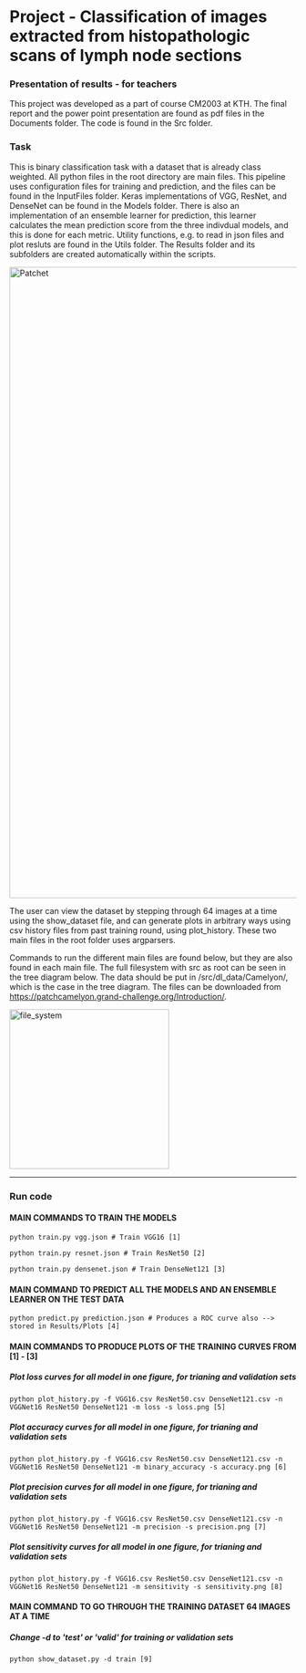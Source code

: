# Project - Classification of images extracted from histopathologic scans of lymph node sections

### Presentation of results - for teachers

This project was developed as a part of course CM2003 at KTH. The final report and the power point presentation are found as pdf files in the Documents folder. The code is found in the Src folder. 

### Task

This is binary classification task with a dataset that is already class weighted. All python files in the root directory are main files. This pipeline uses configuration files for training and prediction, and the files can be found in the InputFiles folder. Keras implementations of VGG, ResNet, and DenseNet can be found in the Models folder. There is also an implementation of an ensemble learner for prediction, this learner calculates the mean prediction score from the three indivdual models, and this is done for each metric. Utility functions, e.g. to read in json files and plot resluts are found in the Utils folder. The Results folder and its subfolders are created automatically within the scripts.   

<img width="1107" alt="Patchet" src="https://user-images.githubusercontent.com/55019110/100355418-ffca3d80-2ff1-11eb-80af-110b31d68ef7.png">

The user can view the dataset by stepping through 64 images at a time using the show_dataset file, and can generate plots in arbitrary ways using csv history files from past training round, using plot_history. These two main files in the root folder uses argparsers. 

Commands to run the different main files are found below, but they are also found in each main file. The full filesystem with src as root can be seen in the tree diagram below. The data should be put in /src/dl_data/Camelyon/, which is the case in the tree diagram. The files can be downloaded from https://patchcamelyon.grand-challenge.org/Introduction/. 

<img width=280 alt="file_system" src="https://user-images.githubusercontent.com/55019110/66723566-cac55080-ee1a-11e9-92b2-33c8cae2556b.png">

___
### Run code

#### MAIN COMMANDS TO TRAIN THE MODELS
``` 
python train.py vgg.json # Train VGG16 [1]
```
``` 
python train.py resnet.json # Train ResNet50 [2]
```
```
python train.py densenet.json # Train DenseNet121 [3]
```

#### MAIN COMMAND TO PREDICT ALL THE MODELS AND AN ENSEMBLE LEARNER ON THE TEST DATA
```
python predict.py prediction.json # Produces a ROC curve also --> stored in Results/Plots [4]
```

#### MAIN COMMANDS TO PRODUCE PLOTS OF THE TRAINING CURVES FROM [1] - [3]  

##### Plot loss curves for all model in one figure, for trianing and validation sets
```
python plot_history.py -f VGG16.csv ResNet50.csv DenseNet121.csv -n VGGNet16 ResNet50 DenseNet121 -m loss -s loss.png [5]
```

##### Plot accuracy curves for all model in one figure, for trianing and validation sets
```
python plot_history.py -f VGG16.csv ResNet50.csv DenseNet121.csv -n VGGNet16 ResNet50 DenseNet121 -m binary_accuracy -s accuracy.png [6]
```

##### Plot precision curves for all model in one figure, for trianing and validation sets
```
python plot_history.py -f VGG16.csv ResNet50.csv DenseNet121.csv -n VGGNet16 ResNet50 DenseNet121 -m precision -s precision.png [7]
```

##### Plot sensitivity curves for all model in one figure, for trianing and validation sets
```
python plot_history.py -f VGG16.csv ResNet50.csv DenseNet121.csv -n VGGNet16 ResNet50 DenseNet121 -m sensitivity -s sensitivity.png [8]
```


#### MAIN COMMAND TO GO THROUGH THE TRAINING DATASET 64 IMAGES AT A TIME

##### Change -d to 'test' or 'valid' for training or validation sets
```
python show_dataset.py -d train [9]
```


